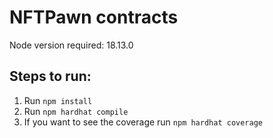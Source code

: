 # NFTPawn contracts


Node version required: 18.13.0

## Steps to run:

1. Run ```npm install```
2. Run ```npm hardhat compile```
3. If you want to see the coverage run ```npm hardhat coverage```
